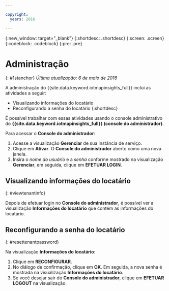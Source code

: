 ```yaml
---

copyright:
  years: 2016

---
```


{:new_window: target="_blank"}
{:shortdesc: .shortdesc}
{:screen: .screen}
{:codeblock: .codeblock}
{:pre: .pre}


# Administração
{: #1stanchor}
*Última atualização: 6 de maio de 2016*


A administração do {{site.data.keyword.iotmapinsights_full}} inclui as atividades a seguir:
- Visualizando informações do locatário
- Reconfigurando a senha do locatário
{:shortdesc}

É possível trabalhar com essas atividades usando o console administrativo do **{{site.data.keyword.iotmapinsights_full}} (console do administrador)**.

Para acessar o **Console do administrador**:

1. Acesse a visualização **Gerenciar** de sua instância de serviço.
2. Clique em **Ativar**. O **Console do administrador** aberto como uma nova janela.
3. Insira o *nome do usuário* e a *senha* conforme mostrado na visualização **Gerenciar**, em seguida, clique em **EFETUAR LOGIN**.

## Visualizando informações do locatário
{: #viewtenantinfo}

Depois de efetuar login no **Console do administrador**, é possível ver a visualização **Informações do locatário** que contém as informações do locatário.

## Reconfigurando a senha do locatário
{: #resettenantpassword}

Na visualização **Informações do locatário**:

1. Clique em **RECONFIGURAR**.
2. No diálogo de confirmação, clique em **OK**. Em seguida, a nova senha é mostrada na visualização **Informações do locatário**.
3. Se você desejar sair do **Console do administrador**, clique em **EFETUAR LOGOUT** na visualização.
